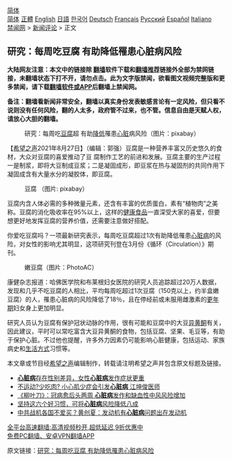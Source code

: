  <!-- 面包屑导航 --> <div class="breadcrumb"><!-- GTranslate: https://gtranslate.io/ -->  <div class="switcher notranslate">  <div class="selected">  <a href="#" onclick="return false;"> 简体</a>  </div>  <div class="option">  <a href="https://www.bannedbook.org" onclick="doGTranslate('zh-CN|zh-CN');jQuery('div.switcher div.selected a').html(jQuery(this).html());return false;" title="简体中文" class="nturl selected"> 简体</a>  <a href="https://www.bannedbook.org/zh-tw/" onclick="doGTranslate('zh-CN|zh-TW');jQuery('div.switcher div.selected a').html(jQuery(this).html());return false;" title="繁體中文" class="nturl"> 正體</a>  <a href="https://www.bannedbook.org/en/" onclick="doGTranslate('zh-CN|en');jQuery('div.switcher div.selected a').html(jQuery(this).html());return false;" title="English" class="nturl"> English</a>  <a href="https://www.bannedbook.org/ja/" onclick="doGTranslate('zh-CN|ja');jQuery('div.switcher div.selected a').html(jQuery(this).html());return false;" title="日本語" class="nturl"> 日語</a>  <a href="https://www.bannedbook.org/ko/" onclick="doGTranslate('zh-CN|ko');jQuery('div.switcher div.selected a').html(jQuery(this).html());return false;" title="한국어" class="nturl"> 한국어</a>  <a href="https://www.bannedbook.org/de/" onclick="doGTranslate('zh-CN|de');jQuery('div.switcher div.selected a').html(jQuery(this).html());return false;" title="Deutsch" class="nturl"> Deutsch</a>  <a href="https://www.bannedbook.org/fr/" onclick="doGTranslate('zh-CN|fr');jQuery('div.switcher div.selected a').html(jQuery(this).html());return false;" title="Français" class="nturl"> Français</a>  <a href="https://www.bannedbook.org/ru/" onclick="doGTranslate('zh-CN|ru');jQuery('div.switcher div.selected a').html(jQuery(this).html());return false;" title="Русский" class="nturl"> Русский</a>  <a href="https://www.bannedbook.org/es/" onclick="doGTranslate('zh-CN|es');jQuery('div.switcher div.selected a').html(jQuery(this).html());return false;" title="Español" class="nturl"> Español</a>  <a href="https://www.bannedbook.org/it/" onclick="doGTranslate('zh-CN|it');jQuery('div.switcher div.selected a').html(jQuery(this).html());return false;" title="Italiano" class="nturl"> Italiano</a>  </div>  </div>      <div class='breadcrumb-sub'><!-- Breadcrumb NavXT 6.3.0 --> <a href="https://www.bannedbook.org/" class="home">禁闻网</a> &gt; <a href="https://www.bannedbook.org/bnews/comments/" class="category">新闻评论</a> &gt; 正文</div></div><h2>研究：每周吃豆腐 有助降低罹患心脏病风险</h2> <p class="notice"><b>大陆网友注意：本文中的链接除 <a href="https://github.com/bannedbook/fanqiang" >翻墙</a>软件下载和<a href="https://github.com/killgcd/justmysocks/blob/master/README.md">翻墙推荐</a>链接外全部为禁网链接，未翻墙状态下打不开，请勿点击。此为文字版禁闻，欲看图文视频完整版和更多禁闻，请下载<a href="https://github.com/bannedbook/fanqiang">翻墙软件或APP</a>后翻墙上禁闻网。</p><p>备注：翻墙看新闻非常安全，翻墙以真实身份发表敏感言论有一定风险，但只看不说则没有任何风险，翻的人太多，政府管不过来，也不管。信息自由是天赋人权，请放心大胆的翻墙。</b></p>  <div class="entry"> <figure> <p><figcaption>研究：每周吃<a href="https://www.bannedbook.org/bnews/tag/%E8%B1%86%E8%85%90/" class="st_tag internal_tag" rel="tag" title="标签 豆腐 下的日志">豆腐</a>超 有助<a href="https://www.bannedbook.org/bnews/tag/%E9%99%8D%E4%BD%8E/" class="st_tag internal_tag" rel="tag" title="标签 降低 下的日志">降低</a>罹患<a href="https://www.bannedbook.org/bnews/tag/%E5%BF%83%E8%84%8F/" class="st_tag internal_tag" rel="tag" title="标签 心脏 下的日志">心脏</a>病风险（图片：pixabay）</figcaption></figure> <p>【<span class='wp_keywordlink_affiliate'><a href="https://www.soundofhope.org" title="希望之声" target="_blank">希望之声</a></span>2021年8月27日】（编辑：郭强）豆腐是一种营养丰富又历史悠久的食材，大众对豆腐的喜爱推动了豆 腐制作工艺的前进和发展。豆腐主要的生产过程一是制浆，即将大豆制成豆浆；二是凝固成形，即豆浆在热与凝固剂的共同作用下凝固成含有大量水分的凝胶体，即豆腐。 </p> <figure><figcaption>豆腐 （图片: pixabay）</figcaption></figure> <p>豆腐内含人体必需的多种微量元素，还含有丰富的优质蛋白，素有“植物肉”之美称。豆腐的消化吸收率在95%以上，这样的<a href="https://www.bannedbook.org/bnews/tag/%E5%81%A5%E5%BA%B7%E9%A3%9F%E5%93%81/" class="st_tag internal_tag" rel="tag" title="标签 健康食品 下的日志">健康食品</a>一直深受大家的喜爱，但要想更好地发挥豆腐的营养价值，还需要注意做好搭配。</p>  <p>你爱吃豆腐吗？一项最新研究表示，每周吃豆腐超过1次有助降低罹患<a href="https://www.bannedbook.org/bnews/tag/%e5%bf%83%e8%84%8f%e7%97%85/" class="st_tag internal_tag" rel="tag" title="标签 心脏病 下的日志">心脏病</a>的风险，对女性的影响尤其明显，这项研究刊登在3月份《循环（Circulation）》期刊。</p> <figure><figcaption>嫩豆腐（图片：PhotoAC）</figcaption></figure> <p>康健杂志报道：哈佛医学院和布莱根妇女医院的研究人员追踪超过20万人数据，发现和几乎不吃豆腐的人相比，平均每周吃超过1次豆腐（150克以上，约半盒嫩豆腐）的人，罹患心脏病的风险降低了18％，且在停经前或未服用雌激素的<a href="https://www.bannedbook.org/bnews/tag/%E6%9B%B4%E5%B9%B4%E6%9C%9F/" class="st_tag internal_tag" rel="tag" title="标签 更年期 下的日志">更年期</a>妇女身上更加明显。</p>  <p>研究人员认为豆腐有保护冠状动脉的作用，很有可能和豆腐中的大豆<a href="https://www.bannedbook.org/bnews/tag/%E5%BC%82%E9%BB%84%E9%85%AE/" class="st_tag internal_tag" rel="tag" title="标签 异黄酮 下的日志">异黄酮</a>有关，因此建议，平时可以常吃富含大豆异黄酮的食物，包括豆腐、坚果、毛豆等，有助于保护心脏。不过他也提醒，许多外力因素仍可能影响心脏健康，包括运动、家族病史和<a href="https://www.bannedbook.org/bnews/tag/%E7%94%9F%E6%B4%BB%E6%96%B9%E5%BC%8F/" class="st_tag internal_tag" rel="tag" title="标签 生活方式 下的日志">生活方式</a>习惯等。</p> <p>本文章或节目经<a href="https://www.bannedbook.org/bnews/tag/%e5%b8%8c%e6%9c%9b%e4%b9%8b%e5%a3%b0/" class="st_tag internal_tag" rel="tag" title="标签 希望之声 下的日志">希望之声</a>编辑制作，转载请注明希望之声并包含原文标题及链接。 </p>  <ul class='op-related-articles' title='相关阅读'> <li><a href='https://www.bannedbook.org/bnews/lifebaike/20210823/1611436.html' target='_blank'><b>心脏病</b>存在性别差异，女性<b>心脏病</b>发作症状更重</a></li> <li><a href='https://www.bannedbook.org/bnews/taiwannews/20210816/1606899.html' target='_blank'>不运动?少吃肉? 小心肌少症会引发<b>心脏病</b> 江坤俊医师</a></li> <li><a href='https://www.bannedbook.org/bnews/baitai/20210803/1599576.html' target='_blank'>《柳叶刀》：冠病愈后头两周 <b>心脏病</b>发作和缺血性中风风险增加</a></li> <li><a href='https://www.bannedbook.org/bnews/health/20210728/1595735.html' target='_blank'>坚持这六个好习惯，可将<b>心脏病</b>风险降低八成</a></li> <li><a href='https://www.bannedbook.org/bnews/cnnews/20210707/1582262.html' target='_blank'>中共战机各国不爱买？黄创夏：发动机有<b>心脏病</b>问题出在发动机</a></li> </ul> <p class="texttj"> <a href="https://github.com/bannedbook/fanqiang/wiki/V2ray%E6%9C%BA%E5%9C%BA" target="_blank">全平台高速翻墙:高清视频秒开,超低延迟,9折优惠中</a><br/> <a href="https://github.com/bannedbook/fanqiang/wiki/%E7%A6%81%E9%97%BB%E7%BD%91%E5%AE%89%E5%8D%93%E7%BF%BB%E5%A2%99%E6%96%B0%E9%97%BBAPP" target="_blank">免费PC翻墙、安卓VPN翻墙APP</a></p><p>原文链接：<a class="src_link"  href="https://www.soundofhope.org/post/390934" target="_blank">研究：每周吃豆腐 有助降低罹患心脏病风险</a></p> <a name='sharetosocial'></a>  <div style="margin-bottom:5px;padding-bottom:5px;clear:both"> <div id="archive-pix-1" class="banner-ads"> <!-- AuctionX Display platform tag START --> <div id="26318x728x90x621x_ADSLOT2" clicktrack="%%CLICK_URL_ESC%%"></div> <!-- AuctionX Display platform tag END --> </div> <div id="archive-pix-2" class="banner-ads"> <!-- AuctionX Display platform tag START --> <div id="26315x300x250x621x_ADSLOT2" clicktrack="%%CLICK_URL_ESC%%"></div> <!-- AuctionX Display platform tag END --> </div> </div>  <div id="archive-pix-1" class="banner-ads"> <!-- AuctionX Display platform tag START --> <div id="26318x728x90x621x_ADSLOT3" clicktrack="%%CLICK_URL_ESC%%"></div> <!-- AuctionX Display platform tag END --> </div> </div><!--END ENTRY--> 